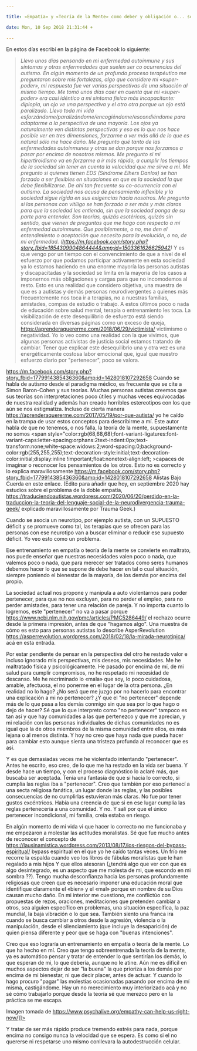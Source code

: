 ```yaml
---

title: «Empatía» y «Teoría de la Mente» como deber y obligación o... sólo para pertenecer

date: Mon, 10 Sep 2018 21:31:44 +
 
---
```

En estos días escribí en la página de Facebook lo siguiente:
> _Llevo unos días pensando en mi enfermedad autoinmune y sus síntomas y otras enfermedades que suelen ser co ocurrencias del autismo.
En algún momento de un profundo proceso terapéutico me preguntaron sobre mis fortalezas, algo que considere mi «super-poder», mi respuesta fue ver varias perspectivas de una situación al mismo tiempo. Me tomó unos días caer en cuenta que mi «super-poder» era casi idéntico a mi síntoma físico más incapacitante: diplopia, un ojo ve una perspectiva y el otro otra porque un ojo está paralizado. Llevo toda mi vida esforzándome/paralizándome/encogiéndome/escondiéndome para adaptarme a la perspectiva de una mayoría. Los ojos ya naturalmente ven distintas perspectivas y eso es lo que nos hace posible ver en tres dimensiones, forzarme a ver más allá de lo que es natural sólo me hace daño.
Me pregunto qué tanto de las enfermedades autoinmunes y otras se dan porque nos forzamos a pasar por encima de nosotros mismos. Me pregunto si mi hipertiroidismo va en forzarme a ir más rápido, a cumplir los tiempos de la sociedad sin tener en cuenta la velocidad que me sirve a mí.
Me pregunto si quienes tienen EDS (Síndrome Elhers Danlos) se han forzado a ser flexibles en situaciones en que es la sociedad la que debe flexibilizarse. De ahí tan frecuente su co-ocurrencia con el autismo. La sociedad nos acusa de pensamiento inflexible y la sociedad sigue rígida en sus exigencias hacia nosotros. Me pregunto si las personas con vitíligo se han forzado a ser más y más claras para que la sociedad les entienda, sin que la sociedad ponga de su parte para entender.
Son teorías, quizás esotéricas, quizás sin sentido, que vienen de preguntas que me hago con respecto a mi enfermedad autoinmune. Que posiblemente, o no, me den el entendimiento o aceptación que necesito para la evolución, o no, de mi enfermedad.
(https://m.facebook.com/story.php?story_fbid=1854309904864444&amp;id=1503361626625942)_
Y es que vengo por un tiempo con el convencimiento de que a nivel de el esfuerzo por que podamos participar activamente en esta sociedad ya lo estamos haciendo en una enorme mayoría las personas autistas y discapacitadas y la sociedad se limita en la mayoría de los casos a imponernos más obligaciones y cargas para que no incomodemos al resto. Esto es una realidad que considero objetiva, una muestra de que es a autistas y demás personas neurodivergentes a quienes más frecuentemente nos toca ir a terapias, no a nuestras familias, amistades, compas de estudio o trabajo. A estos últimos poco o nada de educación sobre salud mental, terapia o entrenamiento les toca. La visibilización de este desequilibrio de esfuerzo está siendo considerada en diversas páginas como un exceso de queja, https://aprenderaquererme.com/2018/06/29/victimista/ victimismo o negatividad. Yo lo veo como una realidad con la que vivimos, que algunas personas activistas de justicia social estamos tratando de cambiar. Tener que explicar este desequilibrio una y otra vez es una energéticamente costosa labor emocional que, igual que nuestro esfuerzo diario por "pertenecer", poco se valora.

https://m.facebook.com/story.php?story_fbid=1779914385436360&amp;id=1428018107292658 Cuando se habla de autismo desde el paradigma médico, es frecuente que se cite a Simon Baron-Cohen y sus teorías. Muchas personas autistas creemos que sus teorías son interpretaciones poco útiles y muchas veces equivocadas de nuestra realidad y además han creado horribles estereotipos con los que aún se nos estigmatiza. Incluso de cierta manera https://aprenderaquererme.com/2017/05/19/por-que-autista/ yo he caído en la trampa de usar estos conceptos para describirme a mí. Este autor habla de que no tenemos, o nos falla, la teoría de la mente, supuestamente no somos <span style="color:rgb(68,68,68);font-variant-ligatures:font-variant-caps:letter-spacing:orphans:2text-indent:0px;text-transform:none;white-space:widows:2;word-spacing:0;background-color:rgb(255,255,255);text-decoration-style:initial;text-decoration-color:initial;display:inline !important;float:nonetext-align:left; >capaces de<span> </span></span>imaginar o reconocer los pensamientos de los otros. Esto no es correcto y lo explica maravillosamente https://m.facebook.com/story.php?story_fbid=1779914385436360&amp;id=1428018107292658 Alistas Bajo Cuerda en este enlace. (Edito para añadir que hoy, en septiembre 2020 hay estudios sobre el problema de la doble empatía,  https://traduciendoautistas.wordpress.com/2020/06/20/perdido-en-la-traduccion-la-teoria-del-lenguaje-social-de-la-neurodivergencia-trauma-geek/ explicado maravillosamente por Trauma Geek.)

Cuando se asocia un neurotipo, por ejemplo autista, con un SUPUESTO déficit y se promueve como tal, las terapias que se ofrecen para las personas con ese neurotipo van a buscar eliminar o reducir ese supuesto déficit. Yo veo esto como un problema.

Ese entrenamiento en empatía o teoría de la mente se convierte en maltrato, nos puede enseñar que nuestras necesidades valen poco o nada, que valemos poco o nada, que para merecer ser tratados como seres humanos debemos hacer lo que se supone de debe hacer en tal o cual situación, siempre poniendo el bienestar de la mayoría, de los demás por encima del propio.

La sociedad actual nos propone y manipula a auto violentarnos para poder pertenecer, para que no nos excluyan, para no perder el empleo, para no perder amistades, para tener una relación de pareja. Y no importa cuanto lo logremos, este "pertenecer" no va a pasar porque  https://www.ncbi.nlm.nih.gov/pmc/articles/PMC5286449/ el rechazo ocurre desde la primera impresión, antes de que "hagamos algo". Una muestra de cómo es esto para personas autistas lo describe AsperRevolution https://asperrevolution.wordpress.com/2018/02/18/la-mirada-neurotipica/ acá en esta entrada.

Por estar pendiente de pensar en la perspectiva del otro he restado valor e incluso ignorado mis perspectivas, mis deseos, mis necesidades. Me he maltratado física y psicológicamente. He pasado por encima de mí, de mi salud para cumplir compromisos, no he respetado mi necesidad de descanso. Me he recriminado lo «mala» que soy, lo poco cuidadosa, amable, afectuosa, el no ponerme en el lugar de la otra persona. ¿En realidad no lo hago? ¿No será que me juzgo por no hacerlo para encontrar una explicación a mi no pertenecer? ¿Y que el "no pertenecer" depende más de lo que pasa a los demás conmigo sin que sea por lo que hago o dejo de hacer? Sé que lo que interpreto como "no pertenecer" tampoco es tan así y que hay comunidades a las que pertenezco y que me aprecian, y mi relación con las personas individuales de dichas comunidades no es igual que la de otros miembros de la misma comunidad entre ellos, es más lejana o al menos distinta. Y hoy no creo que haya nada que pueda hacer para cambiar esto aunque sienta una tristeza profunda al reconocer que es así.

Y es que demasiadas veces me he violentado intentando "pertenecer". Antes he escrito, eso creo, de lo que me ha restado en la vida ser buena. Y desde hace un tiempo, y con el proceso diagnóstico lo aclaré más, que buscaba ser aceptada. Tenía una fantasía de que si hacia lo correcto, si cumplía las reglas iba a "pertenecer". Creo que también por eso pertenecí a una secta religiosa fanática, un lugar donde las reglas, y las posibles consecuencias de no cumplirlas estuvieran más claras. No fue por tener gustos excéntricos. Había una creencia de que si en ese lugar cumplía las reglas pertenecería a una comunidad. Y no. Y salí por que el único pertenecer incondicional, mi familia, creía estaba en riesgo.

En algún momento de mi vida vi que hacer lo correcto no me funcionaba y me empezaron a molestar las actitudes moralistas. Sé que fue mucho antes de reconocer el concepto de https://lausinamistica.wordpress.com/2013/08/17/los-riesgos-del-bypass-espiritual/ bypass espiritual en el que yo he caído tantas veces. Un frío me recorre la espalda cuando veo los libros de fábulas moralistas que le han regalado a mis hijos Y que ellos atesoran (¿tendrá algo que ver con que es algo desintegrado, es un aspecto que me molesta de mi, que escondo en mi sombra ??). Tengo mucha desconfianza hacia las personas profundamente religiosas que creen que es necesario imponer una educación moral que identifique claramente el «bien» y el «mal» porque en nombre de su Dios causan mucho daño. En mi interior me cuestiono, me conflictúo con propuestas de rezos, oraciones, meditaciones que pretenden cambiar a otros, sea alguien específico en problemas, una situación específica, la paz mundial, la baja vibración o lo que sea. También siento una franca ira cuando se busca cambiar a otros desde la agresión, violencia o la manipulación, desde el silenciamiento (que incluye la desaparición) de quien piensa diferente y peor que se haga con "buenas intenciones".

Creo que eso lograría un entrenamiento en empatía o teoría de la mente. Lo que ha hecho en mí. Creo que tengo sobreentrenada la teoría de la mente, ya es automático pensar y tratar de entender lo que sentirían los demás, lo que esperan de mi, lo que debería, aunque no le atine. Aún me es difícil en muchos aspectos dejar de ser "la buena" la que prioriza a los demás por encima de mi bienestar, ni que decir placer, antes de actuar. Y cuando lo hago procuro "pagar" las molestias ocasionadas pasando por encima de mí misma, castigándome. Hay un no merecimiento muy interiorizado acá y no sé cómo trabajarlo porque desde la teoría sé que merezco pero en la práctica se me escapa.



Imagen tomada de https://www.psychalive.org/empathy-can-help-us-right-now/]]>

Y tratar de ser más rápido produce tremendo estrés para nada, porque encima no consigo nunca la velocidad que se espera.
Es como si el no quererse ni respetarse uno mismo conllevara la autodestrucción celular.
